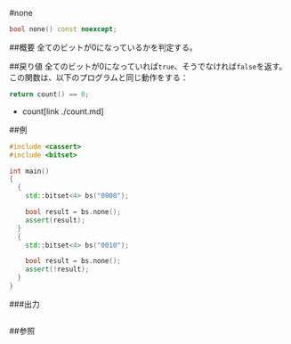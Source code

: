 #none
```cpp
bool none() const noexcept;
```

##概要
全てのビットが0になっているかを判定する。


##戻り値
全てのビットが0になっていれば`true`、そうでなければ`false`を返す。  
この関数は、以下のプログラムと同じ動作をする：

```cpp
return count() == 0;
```
* count[link ./count.md]


##例
```cpp
#include <cassert>
#include <bitset>

int main()
{
  {
    std::bitset<4> bs("0000");

    bool result = bs.none();
    assert(result);
  }
  {
    std::bitset<4> bs("0010");

    bool result = bs.none();
    assert(!result);
  }
}
```

###出力
```
```

##参照

